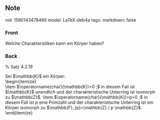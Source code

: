 ## Note
nid: 1580143478486
model: LaTeX-deb4a
tags: 
markdown: false

### Front
Welche Charakteristiken kann ein Körper haben?

### Back
% Satz 4.2.19<div>
</div><div>Sei $\mathbb{K}$ ein Körper:
</div><div>\begin{itemize}</div><div>\item $\operatorname{char}(\mathbb{K})=0 ;$ in diesem Fall ist $\mathbb{K}$ unendlich und der charakteristische Unterring ist isomorph zu $\mathbb{Z}$.
\item $\operatorname{char}(\mathbb{K})=p>0 ;$ in diesem Fall ist p eine Primzahl und der charakteristische Unterring ist ein Körper isomorph zu $\mathbb{F}_{p}=\mathbb{Z} / p \mathbb{Z}$.
</div><div>\end{itemize}</div>
